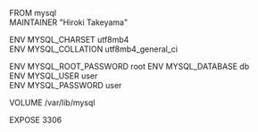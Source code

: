 FROM mysql  
MAINTAINER "Hiroki Takeyama"

ENV MYSQL_CHARSET utf8mb4  
ENV MYSQL_COLLATION utf8mb4_general_ci

ENV MYSQL_ROOT_PASSWORD root
ENV MYSQL_DATABASE db  
ENV MYSQL_USER user  
ENV MYSQL_PASSWORD user

VOLUME /var/lib/mysql

EXPOSE 3306
